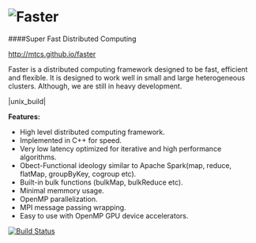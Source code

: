 ![Faster](https://github.com/mtcs/faster/wiki/img/Logo.png)
======
####Super Fast Distributed Computing

http://mtcs.github.io/faster

Faster is a distributed computing framework designed to be fast, efficient and flexible. It is designed to work well in small and large heterogeneous clusters. Although, we are still in heavy development.

|unix_build|

__Features:__

* High level distributed computing framework.
* Implemented in C++ for speed.
* Very low latency optimized for iterative and high performance algorithms.
* Obect-Functional ideology similar to Apache Spark(map, reduce, flatMap, groupByKey, cogroup etc).
* Built-in bulk functions (bulkMap, bulkReduce etc).
* Minimal memmory usage.
* OpenMP parallelization.
* MPI message passing wrapping.
* Easy to use with OpenMP GPU device accelerators.


[![Build Status](https://travis-ci.org/mtcs/faster.svg?branch=dev%2Fmaster)](https://travis-ci.org/mtcs/faster)


